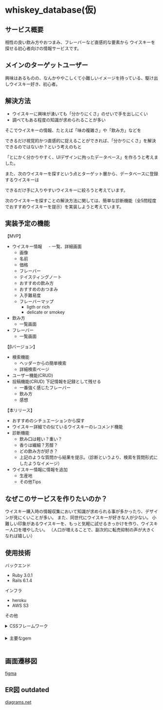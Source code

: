 # whiskey_database(仮)

## サービス概要
相性の良い飲み方やおつまみ、フレーバーなど直感的な要素から
ウイスキーを探せる初心者向けの情報サービスです。

## メインのターゲットユーザー
興味はあるものの、なんかややこしくて小難しいイメージを持っている、駆け出しウイスキー好き、初心者。

## 解決方法
- ウイスキーに興味が湧いても「分かりにくさ」のせいで手を出しにくい
- 調べてもある程度の知識が求められることが多い

そこでウイスキーの情報、たとえば「味の複雑さ」や「飲み方」などを

できるだけ視覚的かつ直感的に捉えることができれば、「分かりにくさ」を解決できるのではないか？という考えのもと

「とにかく分かりやすく、UIデザインに拘ったデータベース」を作ろうと考えました。

また、次のウイスキーを探すという点とターゲット層から、データベースに登録するウイスキーは

できるだけ手に入りやすいウイスキーに絞ろうと考えています。

次のウイスキーを探すことの解決方法に関しては、簡単な診断機能（全5問程度でおすすめウイスキーを提示）を実装しようと考えています。
## 実装予定の機能
【MVP】 
- ウイスキー情報
　 - 一覧、詳細画面 
  - 画像
  - 名前
  - 価格
  - フレーバー
  - テイスティングノート
  - おすすめの飲み方
  - おすすめのおつまみ
  - 入手難易度
  - フレーバーマップ
    - ligth or rich
    - delicate or smokey
- 飲み方
  - 一覧画面
- フレーバー
    - 一覧画面

【βバージョン】
- 検索機能
  - ヘッダーからの簡単検索
  - 詳細検索ページ 
- ユーザー機能(CRUD)
- 投稿機能(CRUD)
  下記情報を記録として残せる
  - 一番強く感じたフレーバー
  - 飲み方
  - 感想

【本リリース】
- おすすめのシチュエーションから探す
- ウイスキー詳細での似ているウイスキーのレコメンド機能
- 診断機能
  - 飲み口は軽い？重い？
  - 香りは繊細？芳醇？
  - どの飲み方が好き？
  - 上記のような質問から結果を提示。（診断というより、検索を質問形式にしたようなイメージ）
- ウイスキー情報に情報を追加
  - 生産地
  - その他Tips

## なぜこのサービスを作りたいのか？
ウイスキー購入時の情報収集において知識が求められる事が多かったり、デザインが見にくいことが多い。
また、同世代にウイスキーが好きな人が少ない。
小難しい印象があるウイスキーを、もっと気軽に試せるきっかけを作り、ウイスキー人口を増やしたい。
（人口が増えることで、副次的に転売抑制の声が大きくなれば嬉しい）

## 使用技術
バックエンド
- Ruby 3.0.1
- Rails 6.1.4

インフラ
- heroku
- AWS S3

その他
<details>
<summary>CSSフレームワーク</summary>
  bootstrap 5
  
  Semantic UI 
</details>　
<details>
<summary>主要なgem</summary>
  seed-fu
  
  sorcery
  
  pundit
  
  pagy
  
  ransack
</details>　
　

## 画面遷移図
[figma](https://www.figma.com/file/BU2M2V8YP45y8itqZujmw2/whiskey_database?node-id=0%3A1)
## ER図 outdated
[diagrams.net](https://viewer.diagrams.net/?tags=%7B%7D&highlight=0000ff&edit=_blank&layers=1&nav=1&title=erd.drawio#R7V1dd9q4Fv01rHXnwV342zwmaTK3TaedadLbmfvCUkCAb4zN2IbA%2FPorg23AEsQ2siwsdbqm4A9h6%2ByjLR1tHfX0u%2Fn61xAsZr8FY%2Bj1tP543dM%2F9jT0R3XQP8mRze6IOtDTI9PQHafH9gee3H9gerCfHl26YxgdXRgHgRe7i%2BODo8D34Sg%2BOgbCMHg7vmwSeMe%2FugBTiB14GgEPP%2FrTHcez3VFHs%2FfH%2Fw3d6Sz7ZdUa7M7MQXZx%2BibRDIyDt4ND%2Bn1PvwuDIN59mq%2FvoJfUXlYvPz9tfnpfXq1fP%2F8R%2FQ1%2B3D4%2Bf%2F2Psivsocot%2BSuE0I9rF%2B3evMzt%2BZel9tfTxHlYm%2FCHEyrGrugV8JZpfS0jGEbpC8ebrBbRuy%2BSjzF4SQ7dRjEI49TYeh8dQOaLgevDEB1Qt989Dywid3v5x%2B0VM9cbfwGbYBlnBWXfbifuGo6%2F72yd3I3M%2FgUVFqW3TlDhT%2BnDJKeB50599HmE6iP5xdtF4Caf7lfoQFbGxPW8u8ALwu0b6GMTOmNj%2B%2Bhh8AoPzjjai25Z6EzJak7NsYJhDNcHIEur%2FVcYzGEcbtAl6VnFtlIIpU6kZJB62yNSz47NDtCoZzeC1AumeeF7S6MPqbErGN7EDH%2FS5qhCYhd435F3An%2B6Nf8snntpNb%2FN3Bg%2BLcAoufQNNSJE44%2FDYPEMwimM0wPvWcwP%2FOSH4mCR3uDBSXbvSxDHwTyDSlpbeaHbmjJv0V9Ud3f9D2bPRG9zh76r%2B%2B%2Fob3J5GN8FPgIEQm5SBgRR%2FAajmIiFs%2F7zPhZS0%2BtlLd%2BU4S3M8L8%2FUjX9thkHe9NXtmq%2FYNUA1e7E27a8M3c8hv4J%2BJQ0mVnaZAc2srVqJkoL21dc5dKAh97PBzG8DZb%2BOMLsnj9nfSjYGBTQ5VxDIWv4d9feRugHXX%2F6ZXen1SZW1seWPTC2Zjg0sVOqOAbgcbpAIEV8XQGBWG0TyKBZw%2FNOH05pg3WdPrIR3gESfDCHfKOBNYOUh4twDKKqGH4khbCgkEHbFKJqYnOIWj6E0HkS0TEogBWIQcg3IFjTSAXECMcjmilpgwVtqKWjlk3xhmbx3SpQdnpNhqryqsBjVXAOXI9vPLBmiQqAEY8lHMkSTFjCbJ0lBny3CrSdXkaksqrQ8YhUT7O8tO31jzBh%2Fb1MJu5vX8DodRomj6SMdla9QdeF05d%2FaSZqThMXQ%2F8vfP5lfz%2F6NE3%2BHYWbRQzHwwUAUfQWhOPsl9Gb7H58dx3f2GTOWDI%2BdhrNqmQsJozltM1YuljhL12Gv%2FKqwMNfEfpZvuHAmiQq4EU8kjAkSbAgiVzP2h5J0A1zck8S5U3UeZLANXshjGCMxhq7ocYwDl5RfXMND%2BakUR4%2FwpGGoUvSYEIaRtukYdDtHvBOGhmwJWkoBknhfxgL24WjSEQyhOuFG8LxEMTZLS%2FhPn4lw1o0cSge%2BfSpYkWSzynysVsnH7oBTO7Jp1%2FaRJ0nH%2B0d8iFMxBRmX%2Fr5fMvBp1%2BSj4lB%2BsmSQGUC5q632d2DCgLzxfakjvr%2BCE%2FQW8HYHQHszHEh0XYVY1KEqi3WhXO7p0xO%2BkE4B97x6be0lpPzxu45tyc9GKMqVlKaId6PEBIrKS3dbG9BeD066frjLd6Ss%2F2DB9ueRA2JH01QkVnhPswvSIj8%2BLcPbz8z35UQRDbHZQz2n82Deh%2B70cIDaZ27vuce%2FDDyJRAfPlBxjqzQ2dgqOIYResuDnobsV9BpYoTrV%2Bi27FewWcHadr9Cpyvl4b1fkQFb9isUHV98tlzKRau18SIcSRh0tWGSJE6RROt5Dky6YQbeSSIDtiQJxcTXFYaBB%2F8F%2FeX8F75BwXw8UR41wlGFjc%2B6TjywCmR2JLrZkfRMfpdSh0GQ4%2BUSvUNM5Aepc4eNrza5wm5D%2B9mRche6JD0S0faNdRtsPK%2BJYPmR7FrDTaOikc5zQJnSWFAAPtyUg83aaFkf2%2FbQxemip1RxLFIkkZajXB2NtD%2F6rE4jhCRJbGnEaTi3Ce8kkkNfkoiDz4XKNEkX4EU8GsHXiEgaYUIjhERJjGkEz8%2FMd7tBu1mopefsJo3ges4xjEahu4jdQGr%2F68JGODbR%2B5I92LAHKV8SW%2FrQ%2B3QXevBOFzm2JV%2BgusD7Du482SyDa0QwF0tUgIxwXOHQzbcmqeIkVRCSJjEeaeBTXg9izXs45a3Wde5w8Emw3dT3MFGOL4ZyEqQ2dITjEJXQD0EwiF7hRgopqAopFDUz75ltpohNjKE1RStqX240RaVPsXejS7QUlenqQuMLv9nUHv%2BVehWmTpMKypTGhAnkhlM08bI%2Btu7R0MGm2pUoUxwTAMlNp9oiE4KigjWZCL7x1B79kkpUufcUZcSIRyZy%2B6nWyISgq2BMJnIHqlo5eDtKJrjASkorKABHQE6R2XgZUQhJXMGaQ8RKyJuDW1IGqgs8sjkPlvFsOIHQkyuNL0OPgLwhcxex4g2C0oI1b4iVvigHt%2BQNVBd4EDNVViA%2FgP40nknyuAxC4pFH1hOW5NE4eRBSUzAmD02snLo5uCV5oLrAg5YhCN14IznjMuQIyBlyBxBGnEHaOIo1Z4i1CUgObskZqC5w%2FeUidEdyprw2ZAQkC7kMiBVZENYFsCYLuqFI%2Fsmi1rKfjpIFrq8Ec%2FBP4A8913%2FlGxfsKaPyop9OUsa3H9Hd44%2BH2eLT3advjxvn6fHTT8WmOzUqGeM0YxB2eWqMMci2pts74IgwzkJbLL4gVwW%2BniOlC3c%2BFZsyLoWOeIyhScZgtSywdcbobFaas9CWjKHY%2BFrwnDEWIYwiV%2FSxxqUI6jJxfHWeF5Nn8La6i74r0efnlWP7ilROseINluvJiaburG7qHLDFYg1iTeCaqXGIOGL4BjYip6K5EDXCMUU2ESuponGqYLlanGzrzsqkzkJbkoVCWNk5dqMYGQyGki4uAI54fCE1Uqz4guWCcLKtOyuROgttyReKigukIh%2BMXiVV1MdMl6mC3ObphF5HNkaVaS5Tw1BKc5kHoqpuGJpLcemrpvRO7NHDQZrL3JGuZ8tQVcdnNURLc6nX6lB0Mnm2quM9CoH7EhfjRbyM2TqeXOIKyYSDkWh1Mml941BVb3jvcf6pRO7DsK8LXJAt01xegpgukwlx1C7nvBgxB8u9QsnxGb5bBcrRqFoTXtdOEsSawCNPED2rG82GQlPFhajpMlGcaPIazq8uueMkd7S%2FU2iOQnGHHYPSVusQo5wAA54aHa4XHkA%2FKxMiXwCcLpOKHGiwIguWe4V2dlAh5PgBHyrMgrdhHAzn4BUOl6HHt7UbbNrlwOBkE6XJ5MTMmvaySobGxgGaYMmJtXrJia%2BdCE7UBR4BcOdgKm4M6WLICEcWqoUPHXP5vQulFI6uFC4PHFWVwuUH6UeSLLyXeYX9Bw6kcFZ5PHAjhbNwHaRoUrgc%2F7JHoVq4MlJK4erjRcDuBK6lvEIy4WAwWp1M2pfCWQ3rIPmnklq55jpKJbguUmh9w8WIEZBMcDWlJBM2ZMJSHXfimRuWt%2FBPJuU3g%2B88mWRJc%2BWOz3SBIxynaJT3VpEUwrFITtPE2vE5B7ekDFQX%2BGBUTo5dBBnhyEK16cqpJFnwIZI7YWzBxhd2eSN1nSxUG58GG6Ffy3DFLSaYjy0qgEY8unDwkMU2NZVUUVBVUWS0wJGGIguXXXekkgMNRe5CV6ShGOASKtE0FDn%2BZV9CHWgYHKSGoj5exOtGDDqRm46DYWh1MmlfQzHAFVh8tx3UmwaZmW5fF7iaSmooLkFMl8lkuVpNveU%2F%2Ff%2Fdf%2F59NPmir7U%2FXEXu68qIOVgKJoiW7uyurudwLRZJEGsCl9nJdEKXo6bLRHGCRWUS07a4o32lhDoQPYvpQGYx3dcFrruVajsKwBGQVAaSQxhxSOsCCi3bp5zXpoG658sMdHvb43NgUm13EWSEIwvNwCfOEA6iV%2BjCaPjmxrPhxAOrIOyEnMIDL9C7BaPXaZjUaAbjMZyApRf3eNJb6AXBhd4vSTX5uIY%2B1xidmCNrUHDxLr5KNll7r7weRYZmdHeDJ3p2lfNs%2B7oQeAeoNgAlYN9GRle55avWRR%2BagUdfHyRfnfAgyVeagQdodyOljTi7ILcBLAF5S24ywi1vtZ6jQ8tizpK3SniQ5C3NxKPEu5CepK0mcSUebRHSEMaozUYmG%2FpBLNMaU05rbGdDqDNL8nSNgI0ck%2FS5qelkhFcfIS7b0FRIUXc6AEy0fnMdE0Lywa4EgEubrdZ4OUuCQIcPypTGhA7w8bIwHY4G8LI%2Btu6BwfPIBB38lCqOCYDkMLgtMiFEZxmTCSH5IN9tB%2FWmodYQtptUYuND2FEwnyc1yDUm2PNJ5fGpQHySvarkE%2BZ8QoiasuYTXLvUlahpWbPl%2BJeMotm4WGkZQYFCog2ARkBGkSu9GREIabUeawbBY5vCMUitFeAdZRA82imcHKQB3AhIInQ3E5YkcppECMv1WJMIHtMUjkRqbbHSTRJx8CinaNqMBmAjHoc4Mmc%2BKw4pq7JojkMcPI4pGoc45eUy3ecQPLI5Dl3%2FdfgG5FDkEuSIRyMycwgrGtHUtmkkX1AuMI3USybSSRrRCclEtvtoSAq5ADXCUYjex0XgL0HwOgdhN3ZkuaIUIkoxh4hSNuVhczlE9L5UiLNZ27b3xOvJIaL3uyshp2dXuSZ7XxcCa8zbAJRwi9r0vhShc8tXrecQ0dXujqHp2VWuxd7jBR9kiyU7bANV4pGWis8QSdLihLRaTyCiq92VwlOza%2B5BkrR0FdfKC6d0bANYAvJWieAgHE9hFrVFLfwsmAY%2B8O73R3dx3V0QGdX2EeygP74Jw625778jQD0HvwF%2F00sjz%2FtTc%2BCPv23xtjU3HGeAREUfhHDtm%2BS%2Fbbnozf9ML9p%2B%2BSv5gtgo%2FfpxfXjy4yb9hqPmXOg3zij2VAXmEw1JJZVttNQ%2Bwfr5wRB6IHZXh6WdhdjvifP0TmcpKcIqCpbhCKZ37SGFF2SqxYIKJe1qBysJGRVsDi5LexGVn%2Fjkgzn9y643HbPgTLtHpuxaJfYa4tu11JZdy%2BTMtVTMIWp6lj44Lsgqzv5Q8ixVr%2BQoxcsN8x3HKr5H5RsslYUnZrUrjCfCtRv%2FefD54C70bX9T8qWe9%2B6gfqbSVV0v6%2BeZQIwbP1dM4ximtlnX041CSVaxJFocqtsFjtPM809WvMGyWbiiLpor0ibFTArDjbNohc6bWZsVjQL9WGk3jbavnHriUw%2BmOZddb%2FeZeBYe6O62Z2Ukp7ZHctmK1BJ9WYczt0Xjk8GHwcEfp4Dxgu9V8eIP%2FYM%2FWsGnDdKvUvZwc1CNDIvXZwPS0y%2FZv%2FAGy6DbJnx1nheTZ%2FC2uou%2BK9Hn55Vj%2BwouDOSrReAlhpOlxufGOYsDTa2mM2pawRf1o2JVu5nOqE5%2B%2FFNPWbxcp9wTJfoG73HPur7BwdCvPCsavHVmVeQwA%2BvAY4wjZDrmB9s5YC%2BrnlsWoyB6gRQHzXilWY0Ui9cblLuxRLfkfj6iTq%2BTzdixXkiGaAWbN7csILEYLi3reFgAt6G4q1KMpL4bjcFCr%2B90KFXjsut1jYUz8z4Dcs3ObGklnTnDPLfebNHy5mJBlLy5YmS1cLlhv%2BOZRZqteL1usvBkXPXPlydX8673fUbnzGewmGVtCixOCRa3JmkqyKpVDLJWvF6nPKf%2F%2BU%2Fw1%2FpupXzpT56%2BPv%2F4qnxX%2F6vgkxdp7qBEo7ToxGpLfhZT5pPiWcNIyANDXktZnGOrI%2BQk2r9EiJ1%2FkS%2FTvXbOuhGXyySJT6xhhu%2FKIsmSJquV%2FefaxbnEmsCl3MJIcqljpct6W2LV4LruKySQBleJNEUgLNctEp%2B4xFQcV20G5SbBKG2wrtMHHt%2F2wRzyDQbWBFIeLcIRSImIqiSQBgiE5RpC4hOXCMBx1WZQbhLs0gbrOoHg2THGMBqF7iJ2A59vTLDmkfKgEY5HsqkTyRvN8gZpFx22xJElwOC1UaAdfChvoq4zBSEnhTsHUznYqAsY8ViCdzUWbuNzc0%2FczOYWp7bMugJfszDL2tTyMkslP%2FCp5ypebx0vDG1GpFAiuMqF2qjNVZl93tZUK5p5dh1KTZmDohUWXAyacQxFLch93hX62cTnqvoejToSPsXFmSOd0Mbbfb13XoRXW%2FD3OwxdVK1boUYDfpl65buK%2BTwJG0f%2BWxDi1BUmYbmzsZTYtFzWqLY8BbveUqm64Lcf0d3jj4fZ4tPdp2%2BPG%2Bfp8dNPhbBrHe6DezdKe9oHPsaqn2QSsGVS6iUV670oVSsLLaeoOC257omWMQl7zvU0a5e7Ptg%2B6N6q1t%2FLIDuhRNv28wZdoPcX660ds%2FPo2CgXY%2B0P6pOJ009ce3%2FImm7%2Fvbd6g7vezU3v3uzd3PcGD717p3ej9xLdnJUm1HrYPU56RxFvaHgUH4PsWBSWgpAwAsSUZ8lgyx0B7yY9MUcDuS1rkAaZl0C5Qu7%2BbLV5hjbSnLFKQLt%2BBthlIzdk2JDkZhI2fMHGMguw0QaNwQZ9DYPEPPvGCb3q7LdgDJMr%2Fg8%3D)
